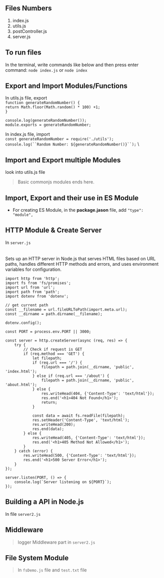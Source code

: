 ## Files Numbers
1. index.js
2. utils.js
3. postController.js
4. server.js


## To run files
In the terminal, write commands like below and then press enter\
command: `node index.js` or `node index`

## Export and Import Modules/Functions
In utils.js file, export\
`function generateRandomNumber() {`\
    `return Math.floor(Math.random() * 100) +1;`\
`}`

`console.log(generateRandomNumber());`\
`module.exports = generateRandomNumber;`

In index.js file, import\
`const generateRandomNumber = require('./utils');`\
`console.log(``Random Number: ${generateRandomNumber()}``);` \

## Import and Export multiple Modules
look into utils.js file

> Basic commonjs modules ends here.

## Import, Export and their use in ES Module
- For creating ES Module, in the **package.jason** file, add `"type": "module",`



 ## HTTP Module & Create Server
In `server.js`
\
\
\
Sets up an HTTP server in Node.js that serves HTML files based on URL paths, handles different HTTP methods and errors, and uses environment variables for configuration.
```
import http from 'http';
import fs from 'fs/promises';
import url from 'url';
import path from 'path';
import dotenv from 'dotenv';

// get current path
const __filename = url.fileURLToPath(import.meta.url);
const __dirname = path.dirname(__filename);

dotenv.config();

const PORT = process.env.PORT || 3000;

const server = http.createServer(async (req, res) => {
    try {
        // Check if request is GET
        if (req.method === 'GET') {
            let filepath;
            if (req.url === '/') {
                filepath = path.join(__dirname, 'public', 'index.html');
            } else if (req.url === '/about') {
                filepath = path.join(__dirname, 'public', 'about.html');
            } else {
                res.writeHead(404, {'Content-Type': 'text/html'});
                res.end('<h1>404 Not Found</h1>');
                return;
            }

            const data = await fs.readFile(filepath);
            res.setHeader('Content-Type', 'text/html');
            res.writeHead(200);
            res.end(data);
        } else {
            res.writeHead(405, {'Content-Type': 'text/html'});
            res.end('<h1>405 Method Not Allowed</h1>');
        }
    } catch (error) {
        res.writeHead(500, {'Content-Type': 'text/html'});
        res.end('<h1>500 Server Error</h1>');
    }
});

server.listen(PORT, () => {
    console.log(`Server listening on ${PORT}`);
});
```


## Building a API in Node.js
In file `server2.js`


## Middleware
> logger Middleware part in `server2.js`


## File System Module
> In `fsDemo.js` file and `test.txt` file
